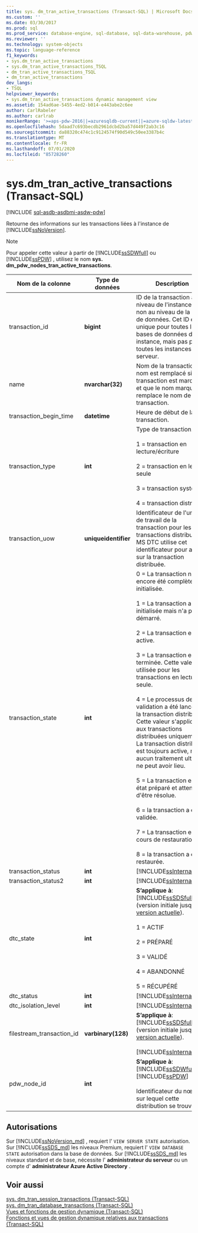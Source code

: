 ```yaml
---
title: sys. dm_tran_active_transactions (Transact-SQL) | Microsoft Docs
ms.custom: ''
ms.date: 03/30/2017
ms.prod: sql
ms.prod_service: database-engine, sql-database, sql-data-warehouse, pdw
ms.reviewer: ''
ms.technology: system-objects
ms.topic: language-reference
f1_keywords:
- sys.dm_tran_active_transactions
- sys.dm_tran_active_transactions_TSQL
- dm_tran_active_transactions_TSQL
- dm_tran_active_transactions
dev_langs:
- TSQL
helpviewer_keywords:
- sys.dm_tran_active_transactions dynamic management view
ms.assetid: 154ad6ae-5455-4ed2-b014-e443abe2c6ee
author: CarlRabeler
ms.author: carlrab
monikerRange: '>=aps-pdw-2016||=azuresqldb-current||=azure-sqldw-latest||>=sql-server-2016||=sqlallproducts-allversions||>=sql-server-linux-2017||=azuresqldb-mi-current'
ms.openlocfilehash: 5daad7c693becdb2961dcbd2ba57d449f2ab3c16
ms.sourcegitcommit: da88320c474c1c9124574f90d549c50ee3387b4c
ms.translationtype: MT
ms.contentlocale: fr-FR
ms.lasthandoff: 07/01/2020
ms.locfileid: "85728260"
---
```

# <a name="sysdm_tran_active_transactions-transact-sql"></a>sys.dm_tran_active_transactions (Transact-SQL)
[!INCLUDE [sql-asdb-asdbmi-asdw-pdw](../../includes/applies-to-version/sql-asdb-asdbmi-asdw-pdw.md)]

  Retourne des informations sur les transactions liées à l'instance de [!INCLUDE[ssNoVersion](../../includes/ssnoversion-md.md)].  
  
> [!NOTE]  
>  Pour appeler cette valeur à partir de [!INCLUDE[ssSDWfull](../../includes/sssdwfull-md.md)] ou [!INCLUDE[ssPDW](../../includes/sspdw-md.md)] , utilisez le nom **sys. dm_pdw_nodes_tran_active_transactions**.  
  
|Nom de la colonne|Type de données|Description|  
|-----------------|---------------|-----------------|  
|transaction_id|**bigint**|ID de la transaction au niveau de l'instance, et non au niveau de la base de données. Cet ID est unique pour toutes les bases de données d'une instance, mais pas pour toutes les instances du serveur.|  
|name|**nvarchar(32)**|Nom de la transaction. Ce nom est remplacé si la transaction est marquée et que le nom marqué remplace le nom de la transaction.|  
|transaction_begin_time|**datetime**|Heure de début de la transaction.|  
|transaction_type|**int**|Type de transaction.<br /><br /> 1 = transaction en lecture/écriture<br /><br /> 2 = transaction en lecture seule<br /><br /> 3 = transaction système<br /><br /> 4 = transaction distribuée|  
|transaction_uow|**uniqueidentifier**|Identificateur de l'unité de travail de la transaction pour les transactions distribuées. MS DTC utilise cet identificateur pour agir sur la transaction distribuée.|  
|transaction_state|**int**|0 = La transaction n'a pas encore été complètement initialisée.<br /><br /> 1 = La transaction a été initialisée mais n'a pas démarré.<br /><br /> 2 = La transaction est active.<br /><br /> 3 = La transaction est terminée. Cette valeur est utilisée pour les transactions en lecture seule.<br /><br /> 4 = Le processus de validation a été lancé sur la transaction distribuée. Cette valeur s'applique aux transactions distribuées uniquement. La transaction distribuée est toujours active, mais aucun traitement ultérieur ne peut avoir lieu.<br /><br /> 5 = La transaction est en état préparé et attend d'être résolue.<br /><br /> 6 = la transaction a été validée.<br /><br /> 7 = La transaction est en cours de restauration.<br /><br /> 8 = la transaction a été restaurée.|  
|transaction_status|**int**|[!INCLUDE[ssInternalOnly](../../includes/ssinternalonly-md.md)]|  
|transaction_status2|**int**|[!INCLUDE[ssInternalOnly](../../includes/ssinternalonly-md.md)]|  
|dtc_state|**int**|**S’applique à**: [!INCLUDE[ssSDSfull](../../includes/sssdsfull-md.md)] (version initiale jusqu’à la [version actuelle](https://go.microsoft.com/fwlink/p/?LinkId=299659)).<br /><br /> 1 = ACTIF<br /><br /> 2 = PRÉPARÉ<br /><br /> 3 = VALIDÉ<br /><br /> 4 = ABANDONNÉ<br /><br /> 5 = RÉCUPÉRÉ|  
|dtc_status|**int**|[!INCLUDE[ssInternalOnly](../../includes/ssinternalonly-md.md)]|  
|dtc_isolation_level|**int**|[!INCLUDE[ssInternalOnly](../../includes/ssinternalonly-md.md)]|  
|filestream_transaction_id|**varbinary(128)**|**S’applique à**: [!INCLUDE[ssSDSfull](../../includes/sssdsfull-md.md)] (version initiale jusqu’à la [version actuelle](https://go.microsoft.com/fwlink/p/?LinkId=299659)).<br /><br /> [!INCLUDE[ssInternalOnly](../../includes/ssinternalonly-md.md)]|  
|pdw_node_id|**int**|**S’applique à**: [!INCLUDE[ssSDWfull](../../includes/sssdwfull-md.md)] ,[!INCLUDE[ssPDW](../../includes/sspdw-md.md)]<br /><br /> Identificateur du nœud sur lequel cette distribution se trouve.|  
  
## <a name="permissions"></a>Autorisations

Sur [!INCLUDE[ssNoVersion_md](../../includes/ssnoversion-md.md)] , requiert l' `VIEW SERVER STATE` autorisation.   
Sur [!INCLUDE[ssSDS_md](../../includes/sssds-md.md)] les niveaux Premium, requiert l' `VIEW DATABASE STATE` autorisation dans la base de données. Sur [!INCLUDE[ssSDS_md](../../includes/sssds-md.md)] les niveaux standard et de base, nécessite l' **administrateur du serveur** ou un compte d' **administrateur Azure Active Directory** .   
  
## <a name="see-also"></a>Voir aussi  
 [sys. dm_tran_session_transactions &#40;Transact-SQL&#41;](../../relational-databases/system-dynamic-management-views/sys-dm-tran-session-transactions-transact-sql.md)   
 [sys. dm_tran_database_transactions &#40;Transact-SQL&#41;](../../relational-databases/system-dynamic-management-views/sys-dm-tran-database-transactions-transact-sql.md)   
 [Vues et fonctions de gestion dynamique &#40;Transact-SQL&#41;](~/relational-databases/system-dynamic-management-views/system-dynamic-management-views.md)   
 [Fonctions et vues de gestion dynamique relatives aux transactions &#40;Transact-SQL&#41;](../../relational-databases/system-dynamic-management-views/transaction-related-dynamic-management-views-and-functions-transact-sql.md)  
  
  


